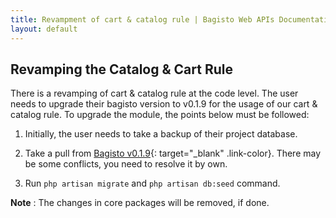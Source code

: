 ```yaml
---
title: Revampment of cart & catalog rule | Bagisto Web APIs Documentation
layout: default
---
```


## Revamping the Catalog & Cart Rule

There is a revamping of cart & catalog rule at the code level. The user needs to upgrade their bagisto version to v0.1.9 for the usage of our cart & catalog rule. To upgrade the module, the points below must be followed:

1. Initially, the user needs to take a backup of their project database.

2. Take a pull from [Bagisto v0.1.9](https://github.com/bagisto/bagisto/tree/v0.1.9){: target="\_blank" .link-color}. There may be some conflicts, you need to resolve it by own.

3. Run `php artisan migrate` and `php artisan db:seed` command.

**Note** : The changes in core packages will be removed, if done.